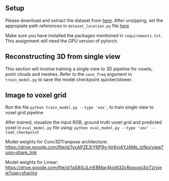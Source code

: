 ## Setup

Please download and extract the dataset from [here](https://drive.google.com/file/d/1VoSmRA9KIwaH56iluUuBEBwCbbq3x7Xt/view?usp=sharing).
After unzipping, set the appropiate path references in `dataset_location.py` file [here](https://github.com/learning3d/assignment2/blob/a1655b7b12abf9d3b12b2b7b40a64aaef3abb96d/dataset_location.py#L2)

Make sure you have installed the packages mentioned in `requirements.txt`.
This assignment will need the GPU version of pytorch.

## Reconstructing 3D from single view
This section will involve training a single view to 3D pipeline for voxels, point clouds and meshes.
Refer to the `save_freq` argument in `train_model.py` to save the model checkpoint quicker/slower. 

## Image to voxel grid
Run the file `python train_model.py --type 'vox'`, to train single view to voxel grid pipeline

After trained, visualize the input RGB, ground truth voxel grid and predicted voxel in `eval_model.py` file using:
`python eval_model.py --type 'vox' --load_checkpoint`


Model weights for Conv3DTranpose architecture:
https://drive.google.com/file/d/1ycAPZE3rY6P9y-hir6vj4YJ4Me_lzfko/view?usp=share_link

Model weights for Linear:
https://drive.google.com/file/d/1aS8SiJLmEBMar4kjsN32cRqougg3izTz/view?usp=sharing
